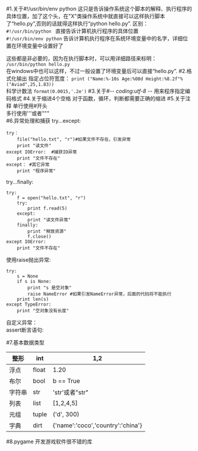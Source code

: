 #1.关于#!/usr/bin/env python
这只是告诉操作系统这个脚本的解释、执行程序的具体位置，加了这个头，在"X"类操作系统中就直接可以这样执行脚本了“hello.py”,否则的话就得这样执行“python hello.py”.
区别：  
	`#!/usr/bin/python `  直接告诉计算机执行程序的具体位置  
	`#!/usr/bin/env python` 告诉计算机执行程序在系统环境变量中的名字，详细位置在环境变量中设置好了  

这些都是非必要的，因为在执行脚本时，可以用详细路径来标明：
   ` /usr/bin/python hello.py`  
在windows中也可以这样，不过一般设置了环境变量后可以直接“hello.py”.
#2.格式化输出
指定占位符宽度：
    `print ("Name:%-10s Age:%08d Height:%8.2f"%("Aviad",25,1.83))`  
科学计数法
	`format(0.0015,'.2e')`
#3.关于#-*- coding:utf-8 -*-
用来程序指定编码格式
#4.关于缩进4个空格
对于函数，循环，判断都需要正确的缩进
#5.关于注释
单行使用#开头  
多行使用'''或者"""  
#6.异常处理和捕获
try...except:   
  
	try：  
		file("hello.txt", "r")#如果文件不存在，引发异常  
		print "读文件"  
	except IOError:  #捕获IO异常  
		print "文件不存在"  
	except： #其它异常  
		print "程序异常"  
 
try...finally:    

	try:   
    	f = open("hello.txt", "r")  
     	try:  
        	print f.read(5)  
     	except:  
        	print "读文件异常"  
     	finally:  
        	print "释放资源"  
        	f.close()  
	except IOError:
     	print "文件不存在"  

使用raise抛出异常:

	try:
    	s = None
     	if s is None:
        	print "s 是空对象"
         	raise NameError #如果引发NameError异常，后面的代码将不能执行
     	print len(s)
	except TypeError:
    	print "空对象没有长度"

自定义异常：  
assert断言语句:  

#7.基本数据类型

|整形| int| 1,2|   
|----|---|----|  
|浮点| float| 1.20|   
|布尔| bool| b == True|      
|字符串| str| 'str'或者"str"|    
|列表| list| [1,2,4,5]|    
|元组| tuple| ('d', 300)|    
|字典| dirt| {'name':'coco','country':'china'}|    

#8.pygame
开发游戏软件很不错的库
